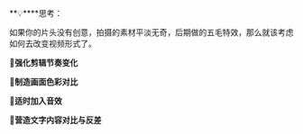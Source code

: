 **💡****思考：

如果你的片头没有创意，拍摄的素材平淡无奇，后期做的五毛特效，那么就该考虑如何去改变视频形式了。

🔸**强化剪辑节奏变化**

🔸**制造画面色彩对比**

**🔸适时加入音效**

**🔸营造文字内容对比与反差**

